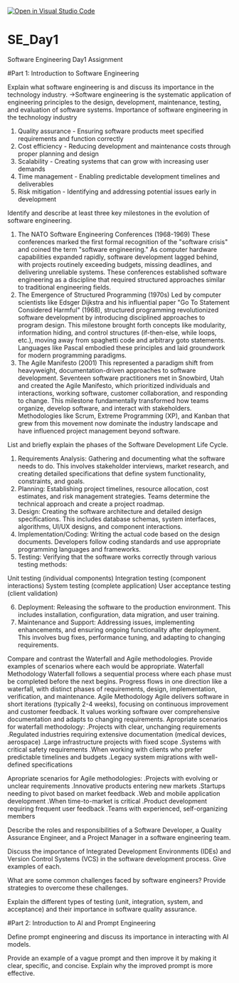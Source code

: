 [![Open in Visual Studio Code](https://classroom.github.com/assets/open-in-vscode-2e0aaae1b6195c2367325f4f02e2d04e9abb55f0b24a779b69b11b9e10269abc.svg)](https://classroom.github.com/online_ide?assignment_repo_id=18608502&assignment_repo_type=AssignmentRepo)
# SE_Day1
Software Engineering Day1 Assignment

#Part 1: Introduction to Software Engineering

Explain what software engineering is and discuss its importance in the technology industry.
->Software engineering is the systematic application of engineering principles to the design, development, maintenance, testing, and evaluation of software systems.
 Importance of software engineering in the technology industry
 1. Quality assurance - Ensuring software products meet specified requirements and function correctly
 2. Cost efficiency - Reducing development and maintenance costs through proper planning and design
 3. Scalability - Creating systems that can grow with increasing user demands
 4. Time management - Enabling predictable development timelines and deliverables
 5. Risk mitigation - Identifying and addressing potential issues early in development


Identify and describe at least three key milestones in the evolution of software engineering.
1. The NATO Software Engineering Conferences (1968-1969)
These conferences marked the first formal recognition of the "software crisis" and coined the term "software engineering." As computer hardware capabilities expanded rapidly, software development lagged behind, with projects routinely exceeding budgets, missing deadlines, and delivering unreliable systems. These conferences established software engineering as a discipline that required structured approaches similar to traditional engineering fields.
2. The Emergence of Structured Programming (1970s)
Led by computer scientists like Edsger Dijkstra and his influential paper "Go To Statement Considered Harmful" (1968), structured programming revolutionized software development by introducing disciplined approaches to program design. This milestone brought forth concepts like modularity, information hiding, and control structures (if-then-else, while loops, etc.), moving away from spaghetti code and arbitrary goto statements. Languages like Pascal embodied these principles and laid groundwork for modern programming paradigms.
3. The Agile Manifesto (2001)
This represented a paradigm shift from heavyweight, documentation-driven approaches to software development. Seventeen software practitioners met in Snowbird, Utah and created the Agile Manifesto, which prioritized individuals and interactions, working software, customer collaboration, and responding to change. This milestone fundamentally transformed how teams organize, develop software, and interact with stakeholders. Methodologies like Scrum, Extreme Programming (XP), and Kanban that grew from this movement now dominate the industry landscape and have influenced project management beyond software.


List and briefly explain the phases of the Software Development Life Cycle.
 1. Requirements Analysis: Gathering and documenting what the software needs to do. This involves stakeholder interviews, market research, and creating detailed specifications that define system functionality, constraints, and goals.
 2. Planning: Establishing project timelines, resource allocation, cost estimates, and risk management strategies. Teams determine the technical approach and create a project roadmap.
 3. Design: Creating the software architecture and detailed design specifications. This includes database schemas, system interfaces, algorithms, UI/UX designs, and component interactions.
 4. Implementation/Coding: Writing the actual code based on the design documents. Developers follow coding standards and use appropriate programming languages and frameworks.
 5. Testing: Verifying that the software works correctly through various testing methods:

Unit testing (individual components)
Integration testing (component interactions)
System testing (complete application)
User acceptance testing (client validation)


 6. Deployment: Releasing the software to the production environment. This includes installation, configuration, data migration, and user training.
 7. Maintenance and Support: Addressing issues, implementing enhancements, and ensuring ongoing functionality after deployment. This involves bug fixes, performance tuning, and adapting to changing requirements.



Compare and contrast the Waterfall and Agile methodologies. Provide examples of scenarios where each would be appropriate.
Waterfall Methodology
Waterfall follows a sequential process where each phase must be completed before the next begins. Progress flows in one direction like a waterfall, with distinct phases of requirements, design, implementation, verification, and maintenance.
Agile Methodology
Agile delivers software in short iterations (typically 2-4 weeks), focusing on continuous improvement and customer feedback. It values working software over comprehensive documentation and adapts to changing requirements.
Apropriate scenarios for waterfall methodology:
.Projects with clear, unchanging requirements
.Regulated industries requiring extensive documentation (medical devices, aerospace)
.Large infrastructure projects with fixed scope
.Systems with critical safety requirements
.When working with clients who prefer predictable timelines and budgets
.Legacy system migrations with well-defined specifications

Apropriate scenarios for Agile methodologies:
.Projects with evolving or unclear requirements
.Innovative products entering new markets
.Startups needing to pivot based on market feedback
.Web and mobile application development
.When time-to-market is critical
.Product development requiring frequent user feedback
.Teams with experienced, self-organizing members

Describe the roles and responsibilities of a Software Developer, a Quality Assurance Engineer, and a Project Manager in a software engineering team.


Discuss the importance of Integrated Development Environments (IDEs) and Version Control Systems (VCS) in the software development process. Give examples of each.


What are some common challenges faced by software engineers? Provide strategies to overcome these challenges.


Explain the different types of testing (unit, integration, system, and acceptance) and their importance in software quality assurance.


#Part 2: Introduction to AI and Prompt Engineering


Define prompt engineering and discuss its importance in interacting with AI models.


Provide an example of a vague prompt and then improve it by making it clear, specific, and concise. Explain why the improved prompt is more effective.
